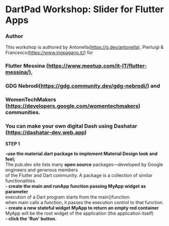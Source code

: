 # DartPad Workshop: Slider for Flutter Apps

### Author

This workshop is authored by Antonella(https://g.dev/antonella), Pierluigi & Francesco(https://www.ingpagano.it/)  for <br> 
### Flutter Messina (https://www.meetup.com/it-IT/flutter-messina/),<br>
### GDG Nebrodi(https://gdg.community.dev/gdg-nebrodi/) and <br>
### WomenTechMakers (https://developers.google.com/womentechmakers) communities.<br>
### You can make your own digital Dash using Dashatar (https://dashatar-dev.web.app)


**STEP 1**<br>

**-use the material.dart package to implement Material Design look and feel;**<br>
The pub.dev site lists many **open source** packages—developed by Google engineers and generous members<br>
of the Flutter and Dart community. A package is a collection of similar functionalities<br>
**- create the main and runApp function passing MyApp widget as parameter**<br>
execution of a Dart program starts from the main()function.<br>
when main calls a function, it passes the execution control to that function.<br>
**- create a new stateful widget MyApp to return an empty red container**<br>
MyApp will be the root widget of the application (the application itself)<br>
**- click the 'Run' button.**

